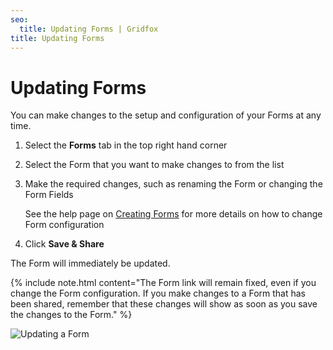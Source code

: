 ```yaml
---
seo:
  title: Updating Forms | Gridfox
title: Updating Forms
---
```

# Updating Forms

You can make changes to the setup and configuration of your Forms at any time.

1. Select the **Forms** tab in the top right hand corner
2. Select the Form that you want to make changes to from the list
3. Make the required changes, such as renaming the Form or changing the Form Fields

   See the help page on [Creating Forms](/building-a-project/creating-forms) for more details on how to change Form configuration
4. Click **Save & Share**

The Form will immediately be updated.

{% include note.html content="The Form link will remain fixed, even if you change the Form configuration. If you make changes to a Form that has been shared, remember that these changes will show as soon as you save the changes to the Form." %}

![Updating a Form](/assets/images/updating-a-form.gif "Updating a Form")